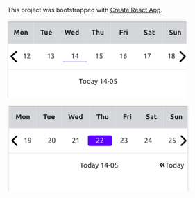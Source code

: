 This project was bootstrapped with [Create React App](https://github.com/facebook/create-react-app).

![](src/calendar1.png)

![](src/calendar2.png)
